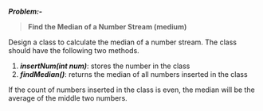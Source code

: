 ***Problem:-***

> **Find the Median of a Number Stream (medium)**

Design a class to calculate the median of a number stream. The class should have the following two methods.

1. ***insertNum(int num)***: stores the number in the class
2. ***findMedian()***: returns the median of all numbers inserted in the class

If the count of numbers inserted in the class is even, the median will be the average of the middle two numbers.
